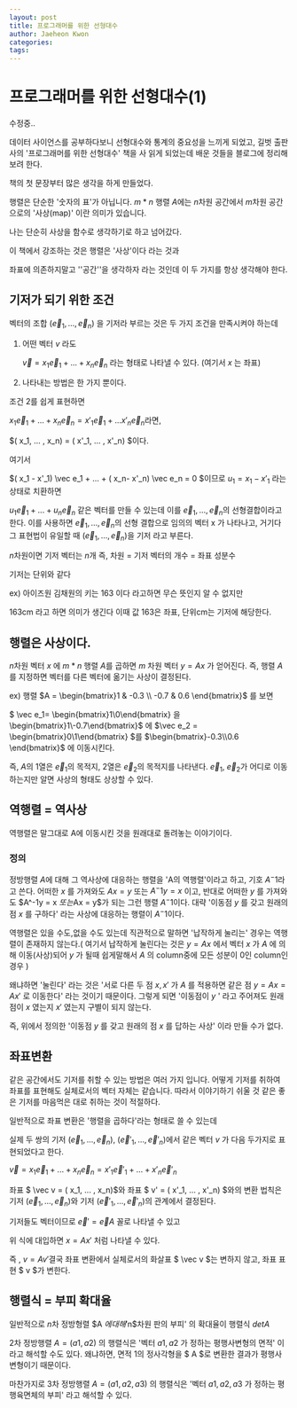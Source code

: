 ```yaml
---
layout: post
title: 프로그래머를 위한 선형대수
author: Jaeheon Kwon
categories: 
tags: 
---
```


# 프로그래머를 위한 선형대수(1)



수정중..



데이터 사이언스를 공부하다보니 선형대수와 통계의 중요성을 느끼게 되었고, 길벗 출판사의 '프로그래머를 위한 선형대수' 책을 사 읽게 되었는데 배운 것들을 블로그에 정리해보려 한다.

책의 첫 문장부터 많은 생각을 하게 만들었다.

행렬은 단순한 '숫자의 표'가 아닙니다.  $m*n$  행렬 $A$에는 $n$차원 공간에서 $m$차원 공간으로의 '사상(map)' 이란 의미가 있습니다.

나는 단순히 사상을 함수로 생각하기로 하고 넘어갔다.

이 책에서 강조하는 것은 행렬은 '사상'이다 라는 것과

좌표에 의존하지말고 ''공간''을 생각하자 라는 것인데 이 두 가지를 항상 생각해야 한다.



## 기저가 되기 위한 조건

벡터의 조합 $(\vec e_1, ... , \vec e_n)$ 을 기저라 부르는 것은 두 가지 조건을 만족시켜야 하는데

1. 어떤 벡터  $v$ 라도

    $\vec v  = x_1\vec e_1  + ... + x_n\vec e_n$ 라는 형태로 나타낼 수 있다. (여기서  $x$ 는 좌표)

2. 나타내는 방법은 한 가지 뿐이다.

조건 2를 쉽게 표현하면

 $x_1 \vec e_1 + ... +  x_n \vec e_n =  x'_1 \vec e_1 + ...  x'_n \vec e_n$라면,

$( x_1, ... ,  x_n) = ( x'_1, ... ,  x'_n) $이다.

여기서

$( x_1 -  x'_1) \vec e_1 + ... + ( x_n-  x'_n) \vec e_n = 0 $이므로  $u_1 =  x_1 -  x'_1$ 라는 상태로 치환하면

 $u_1 \vec e_1 + ... +  u_n \vec e_n$ 같은 벡터를 만들 수 있는데 이를  $\vec e_1, ... ,  \vec e_n$의 선형결합이라고 한다. 이를 사용하면  $\vec e_1, ... ,  \vec e_n$의 선형 결합으로 임의의 벡터  x 가 나타나고, 거기다 그 표현법이 유일할 때 $( \vec e_1, ... ,  \vec e_n)$을 기저 라고 부른다.

$n$차원이면 기저 벡터는 $n$개 즉, 차원 = 기저 벡터의 개수 = 좌표 성분수

기저는 단위와 같다

ex) 아이즈원 김채원의 키는 163 이다 라고하면 무슨 뜻인지 알 수 없지만

163cm 라고 하면 의미가 생긴다 이때 값 163은 좌표, 단위cm는 기저에 해당한다.



## 행렬은 사상이다.

$n$차원 벡터  $x$ 에  $m*n$  행렬 $A$를 곱하면  $m$ 차원 벡터  $y = Ax$ 가 얻어진다. 즉, 행렬 $A$를 지정하면 벡터를 다른 벡터에 옮기는 사상이 결정된다.

ex) 행렬 $A =  \begin{bmatrix}1 & -0.3 \\ -0.7 & 0.6 \end{bmatrix}$  를 보면

$ \vec e_1=  \begin{bmatrix}1\\0\end{bmatrix} 을  \begin{bmatrix}1\\-0.7\end{bmatrix}$ 에  $\vec e_2 =  \begin{bmatrix}0\\1\end{bmatrix} $를  $\begin{bmatrix}-0.3\\0.6 \end{bmatrix}$ 에 이동시킨다.

즉, $A$의 1열은  $\vec e_1$의 목적지, 2열은  $\vec e_2$의 목적지를 나타낸다.  $\vec e_1$,  $\vec e_2$가 어디로 이동하는지만 알면 사상의 형태도 상상할 수 있다.



## 역행렬 = 역사상

역행렬은 말그대로 A에 이동시킨 것을 원래대로 돌려놓는 이야기이다.

### 정의

정방행렬 $A$에 대해 그 역사상에 대응하는 행렬을 'A의 역행렬'이라고 하고, 기호 $A^-1$라고 쓴다. 어떠한  $x$ 를 가져와도  $Ax=y$  또는  $A^-1y = x$ 이고, 반대로 어떠한  $y$ 를 가져와도  $A^-1y  =  x  $또는$Ax = y$가 되는 그런 행렬  $A^-1$이다. 대략 '이동점  $y$ 를 갖고 원래의 점  $x$ 를 구하다' 라는 사상에 대응하는 행렬이  $A^-1$이다.

역행렬은 있을 수도,없을 수도 있는데 직관적으로 말하면 '납작하게 눌리는' 경우는 역행렬이 존재하지 않는다.( 여기서 납작하게 눌린다는 것은  $y = Ax$ 에서 벡터  $x$ 가  $A$ 에 의해 이동(사상)되어  $y$ 가 될때 쉽게말해서  $A$ 의 column중에 모든 성분이 0인 column인 경우 )

왜냐하면 '눌린다' 라는 것은 '서로 다른 두 점  $x, x'$  가  $A$ 를 적용하면 같은 점  $y = Ax = Ax'$  로 이동한다' 라는 것이기 때문이다. 그렇게 되면 '이동점이  $y$ ' 라고 주어져도 원래 점이  $x$ 였는지  $x'$ 였는지 구별이 되지 않는다. 

즉, 위에서 정의한 '이동점  $y$ 를 갖고 원래의 점  $x$ 를 답하는 사상' 이라 만들 수가 없다. 



## 좌표변환

같은 공간에서도 기저를 취할 수 있는 방법은 여러 가지 입니다. 어떻게 기저를 취하여 좌표를 표현해도 실체로서의 벡터 자체는 같습니다. 따라서 이야기하기 쉬울 것 같은 좋은 기저를 마음먹은 대로 취하는 것이 적절하다.

일반적으로 좌표 변환은 '행렬을 곱하다'라는 형태로 쓸 수 있는데

실제 두 쌍의 기저  $( \vec e_1, ... ,  \vec e_n)$, $( \vec e'_1, ... ,  \vec e'_n)$에서 같은 벡터  $v$ 가 다음 두가지로 표현되었다고 한다.

  $\vec v  =   x_1 \vec e_1 + ... + x_n \vec e_n =   x'_1 \vec e'_1  + ... + x'_n\vec e'_n$

좌표 $ \vec v  = ( x_1, ... ,  x_n)$와 좌표 $ v'  = ( x'_1, ... ,  x'_n) $와의 변환 법칙은 기저 $( \vec e_1, ... ,  \vec e_n)$와 기저 $( \vec e'_1, ... ,  \vec e'_n)$의 관계에서 결정된다.

기저들도 벡터이므로  $\vec e' = \vec eA$  꼴로 나타낼 수 있고

위 식에 대입하면 $x  =  Ax'$ 처럼 나타낼 수 있다.

즉 , $v = Av'$결국 좌표 변환에서 실체로서의 화살표 $ \vec v $는 변하지 않고, 좌표 표현 $ v $가 변한다.



## 행렬식 = 부피 확대율

일반적으로 $n$차 정방형렬 $A $에 대해 '$n$차원 판의 부피' 의 확대율이 행렬식  $det A$ 

2차 정방행렬  $A = (a1, a2)$ 의 행렬식은 '벡터  $a1, a2$ 가 정하는 평행사변형의 면적' 이라고 해석할 수도 있다.  왜냐하면, 면적 1의 정사각형을 $ A $로 변환한 결과가 평행사변형이기 때문이다.

마찬가지로 3차 정방행렬  $A = (a1, a2, a3)$ 의 행렬식은 '벡터  $a1, a2, a3$ 가 정하는 평행육면체의 부피' 라고 해석할 수 있다.
